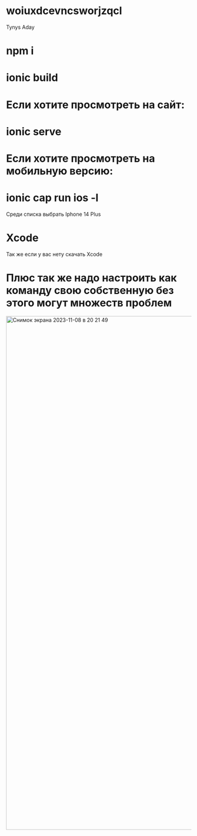 # woiuxdcevncsworjzqcl
Tynys Aday

# npm i

# ionic build

# Если хотите просмотреть на сайт: 
  # ionic serve

# Если хотите просмотреть на мобильную версию: 
# ionic cap run ios -l
Среди списка выбрать Iphone 14 Plus
# Xcode
Так же если у вас нету скачать Xcode
# Плюс так же надо настроить как команду свою собственную без этого могут множеств проблем
<img width="1398" alt="Снимок экрана 2023-11-08 в 20 21 49" src="https://github.com/TynysA/woiuxdcevncsworjzqcl/assets/79656121/58f8517d-ac63-485e-8039-417d88ef917d">
